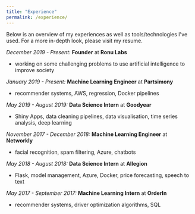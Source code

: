 ```yaml
---
title: "Experience"
permalink: /experience/
---
```


Below is an overview of my experiences as well as tools/technologies I've used. For a more in-depth look, please visit my resume.

_December 2019 - Present:_ **Founder** at **Ronu Labs**
- working on some challenging problems to use artificial intelligence to improve society 

_January 2019 - Present:_ **Machine Learning Engineer** at **Partsimony**
- recommender systems, AWS, regression, Docker pipelines

_May 2019 - August 2019:_ **Data Science Intern** at **Goodyear**
- Shiny Apps, data cleaning pipelines, data visualisation, time series analysis, deep learning

_November 2017 - December 2018:_ **Machine Learning Engineer** at **Networkly**
- facial recognition, spam filtering, Azure, chatbots

_May 2018 - August 2018:_ **Data Science Intern** at **Allegion**
- Flask, model management, Azure, Docker, price forecasting, speech to text

_May 2017 - September 2017:_ **Machine Learning Intern** at **OrderIn**
- recommender systems, driver optimization algorithms, SQL


